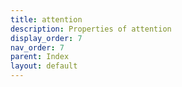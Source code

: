 ```yaml
---
title: attention
description: Properties of attention
display_order: 7
nav_order: 7
parent: Index
layout: default
---
```



